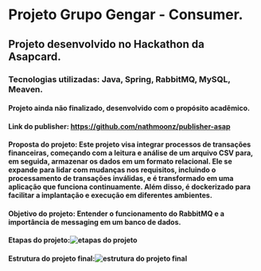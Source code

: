 # Projeto Grupo Gengar - Consumer.

## Projeto desenvolvido no Hackathon da Asapcard.

### Tecnologias utilizadas: Java, Spring, RabbitMQ, MySQL, Meaven.

#### Projeto ainda não finalizado, desenvolvido com o propósito acadêmico.

#### Link do publisher: https://github.com/nathmoonz/publisher-asap

#### Proposta do projeto: Este projeto visa integrar processos de transações financeiras, começando com a leitura e análise de um arquivo CSV para, em seguida, armazenar os dados em um formato relacional. Ele se expande para lidar com mudanças nos requisitos, incluindo o processamento de transações inválidas, e é transformado em uma aplicação que funciona continuamente. Além disso, é dockerizado para facilitar a implantação e execução em diferentes ambientes.

#### Objetivo do projeto: Entender o funcionamento do RabbitMQ e a importância de messaging em um banco de dados.

#### Etapas do projeto:![etapas do projeto](https://github.com/nathmoonz/consumer-asap/assets/110949239/b8460fbc-1f3c-4135-a774-e8f105328fd7)

#### Estrutura do projeto final:![estrutura do projeto final](https://github.com/nathmoonz/consumer-asap/assets/110949239/43088fa9-2c82-4aba-8948-b28bb394e15c)

